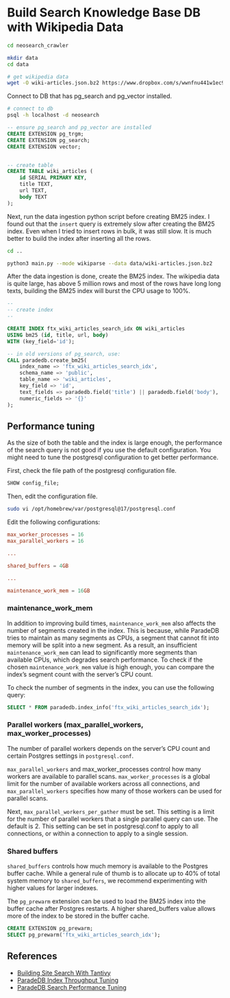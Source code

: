 # Build Search Knowledge Base DB with Wikipedia Data

```bash
cd neosearch_crawler

mkdir data
cd data

# get wikipedia data
wget -O wiki-articles.json.bz2 https://www.dropbox.com/s/wwnfnu441w1ec9p/wiki-articles.json.bz2\?dl\=0
```

Connect to DB that has pg_search and pg_vector installed.

```bash
# connect to db
psql -h localhost -d neosearch
```

```sql
-- ensure pg_search and pg_vector are installed
CREATE EXTENSION pg_trgm;
CREATE EXTENSION pg_search;
CREATE EXTENSION vector;


-- create table
CREATE TABLE wiki_articles (
    id SERIAL PRIMARY KEY,
    title TEXT,
    url TEXT,
    body TEXT
);
```

Next, run the data ingestion python script before creating BM25 index.
I found out that the `insert` query is extremely slow after creating the BM25 index.
Even when I tried to insert rows in bulk, it was still slow.
It is much better to build the index after inserting all the rows.

```bash
cd ..

python3 main.py --mode wikiparse --data data/wiki-articles.json.bz2
```

After the data ingestion is done, create the BM25 index.
The wikipedia data is quite large, has above 5 million rows and most of the rows have long long texts, building the BM25 index will burst the CPU usage to 100%.

```sql
-- 
-- create index
-- 

CREATE INDEX ftx_wiki_articles_search_idx ON wiki_articles
USING bm25 (id, title, url, body)
WITH (key_field='id');

-- in old versions of pg_search, use:
CALL paradedb.create_bm25(
    index_name => 'ftx_wiki_articles_search_idx',
    schema_name => 'public',
    table_name => 'wiki_articles',
    key_field => 'id',
    text_fields => paradedb.field('title') || paradedb.field('body'),
    numeric_fields => '{}'
);
```

## Performance tuning

As the size of both the table and the index is large enough, the performance of the search query is not good if you use the default configuration.
You might need to tune the postgresql configuration to get better performance.

First, check the file path of the postgresql configuration file.

```sql
SHOW config_file;
```

Then, edit the configuration file.
```bash
sudo vi /opt/homebrew/var/postgresql@17/postgresql.conf
```

Edit the following configurations:

```conf
max_worker_processes = 16
max_parallel_workers = 16

...

shared_buffers = 4GB

...

maintenance_work_mem = 16GB
```

### maintenance_work_mem

In addition to improving build times, `maintenance_work_mem` also affects the number of segments created in the index.
This is because, while ParadeDB tries to maintain as many segments as CPUs, a segment that cannot fit into memory will be split into a new segment.
As a result, an insufficient `maintenance_work_mem` can lead to significantly more segments than available CPUs, which degrades search performance.
To check if the chosen `maintenance_work_mem` value is high enough, you can compare the index’s segment count with the server’s CPU count.

To check the number of segments in the index, you can use the following query:

```sql
SELECT * FROM paradedb.index_info('ftx_wiki_articles_search_idx');
```

### Parallel workers (max_parallel_workers, max_worker_processes)

The number of parallel workers depends on the server’s CPU count and certain Postgres settings in `postgresql.conf`.

`max_parallel_workers` and max_worker_processes control how many workers are available to parallel scans.
`max_worker_processes` is a global limit for the number of available workers across all connections, and `max_parallel_workers` specifies how many of those workers can be used for parallel scans.

Next, `max_parallel_workers_per_gather` must be set.
This setting is a limit for the number of parallel workers that a single parallel query can use.
The default is 2.
This setting can be set in postgresql.conf to apply to all connections, or within a connection to apply to a single session.

### Shared buffers

`shared_buffers` controls how much memory is available to the Postgres buffer cache.
While a general rule of thumb is to allocate up to 40% of total system memory to `shared_buffers`, we recommend experimenting with higher values for larger indexes.

The `pg_prewarm` extension can be used to load the BM25 index into the buffer cache after Postgres restarts.
A higher shared_buffers value allows more of the index to be stored in the buffer cache.

```sql
CREATE EXTENSION pg_prewarm;
SELECT pg_prewarm('ftx_wiki_articles_search_idx');
```

## References

- [Building Site Search With Tantivy](https://jstrong.dev/posts/2020/building-a-site-search-with-tantivy/)
- [ParadeDB Index Throughput Tuning](https://docs.paradedb.com/documentation/configuration/write)
- [ParadeDB Search Performance Tuning](https://docs.paradedb.com/documentation/configuration/parallel)
